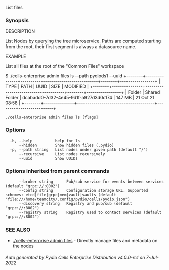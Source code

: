 List files

### Synopsis


DESCRIPTION
  
  List Nodes by querying the tree microservice. Paths are computed starting from the root, their first segment is always
  a datasource name.

EXAMPLE

  List all files at the root of the "Common Files" workspace

  $ ./cells-enterprise admin files ls --path pydiods1 --uuid
	+--------+---------------+--------------------------------------+--------+-----------------+
	|  TYPE  |     PATH      |                 UUID                 |  SIZE  |    MODIFIED     |
	+--------+---------------+--------------------------------------+--------+-----------------+
	| Folder | Shared Folder | dcabadd0-7d32-4e45-9d1f-a927d3d0c174 | 147 MB | 21 Oct 21 08:58 |
	+--------+---------------+--------------------------------------+--------+-----------------+

 

```
./cells-enterprise admin files ls [flags]
```

### Options

```
  -h, --help          help for ls
      --hidden        Show hidden files (.pydio)
  -p, --path string   List nodes under given path (default "/")
      --recursive     List nodes recursively
      --uuid          Show UUIDs
```

### Options inherited from parent commands

```
      --broker string      Pub/sub service for events between services (default "grpc://:8002")
      --config string      Configuration storage URL. Supported schemes: etcd|file|grpc|mem|vault|vaults (default "file:///home/teamcity/.config/pydio/cells/pydio.json")
      --discovery string   Registry and pub/sub (default "grpc://:8002")
      --registry string    Registry used to contact services (default "grpc://:8002")
```

### SEE ALSO

* [./cells-enterprise admin files](./cells-enterprise-admin-files)	 - Directly manage files and metadata on the nodes

###### Auto generated by Pydio Cells Enterprise Distribution v4.0.0-rc1 on 7-Jul-2022
